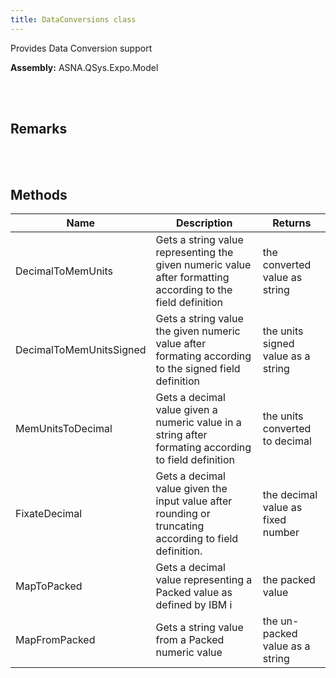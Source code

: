 ```yaml
---
title: DataConversions class
---
```


Provides Data Conversion support

**Assembly:** ASNA.QSys.Expo.Model

<br>
<br>

## Remarks

<br>
<br>

## Methods
| Name | Description | Returns
| --- | --- | ---
| DecimalToMemUnits | Gets a string value representing the given numeric value after formatting according to the field definition | the converted value as string
| DecimalToMemUnitsSigned | Gets a string value the given numeric value after formating according to the signed field definition | the units signed value as a string
| MemUnitsToDecimal | Gets a decimal value given a numeric value in a string after formating according to field definition | the units converted to decimal
| FixateDecimal | Gets a decimal value given the input value after rounding or truncating according to field definition. | the decimal value as fixed number
| MapToPacked | Gets a decimal value representing a Packed value as defined by IBM i | the packed value
| MapFromPacked | Gets a string value from a Packed numeric value | the un-packed value as a string

<br>
<br>

